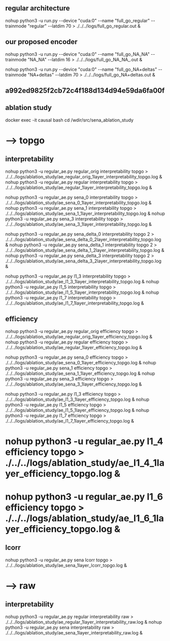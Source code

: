 
## regular architecture
nohup python3 -u run.py --device "cuda:0" --name "full_go_regular" --trainmode "regular" --latdim 70 > ./../../logs/full_go_regular.out &

## our proposed encoder
nohup python3 -u run.py --device "cuda:0" --name "full_go_NA_NA" --trainmode "NA_NA" --latdim 16 > ./../../logs/full_go_NA_NA_.out &

nohup python3 -u run.py --device "cuda:0" --name "full_go_NA+deltas" --trainmode "NA+deltas" --latdim 70 > ./../../logs/full_go_NA+deltas.out &

## a992ed9825f2cb72c4f188d134d94e59da6fa00f

## ablation study
docker exec -it causal bash
cd /wdir/src/sena_ablation_study


# --> topgo

## interpretability
nohup python3 -u regular_ae.py regular_orig interpretability topgo > ./../../logs/ablation_study/ae_regular_orig_1layer_interpretability_topgo.log &
nohup python3 -u regular_ae.py regular interpretability topgo > ./../../logs/ablation_study/ae_regular_1layer_interpretability_topgo.log &

nohup python3 -u regular_ae.py sena_0 interpretability topgo > ./../../logs/ablation_study/ae_sena_0_1layer_interpretability_topgo.log &
nohup python3 -u regular_ae.py sena_1 interpretability topgo > ./../../logs/ablation_study/ae_sena_1_1layer_interpretability_topgo.log &
nohup python3 -u regular_ae.py sena_3 interpretability topgo > ./../../logs/ablation_study/ae_sena_3_1layer_interpretability_topgo.log &

nohup python3 -u regular_ae.py sena_delta_0 interpretability topgo 2 > ./../../logs/ablation_study/ae_sena_delta_0_2layer_interpretability_topgo.log &
nohup python3 -u regular_ae.py sena_delta_1 interpretability topgo 2 > ./../../logs/ablation_study/ae_sena_delta_1_2layer_interpretability_topgo.log &
nohup python3 -u regular_ae.py sena_delta_3 interpretability topgo 2 > ./../../logs/ablation_study/ae_sena_delta_3_2layer_interpretability_topgo.log &

nohup python3 -u regular_ae.py l1_3 interpretability topgo > ./../../logs/ablation_study/ae_l1_3_1layer_interpretability_topgo.log &
nohup python3 -u regular_ae.py l1_5 interpretability topgo > ./../../logs/ablation_study/ae_l1_5_1layer_interpretability_topgo.log &
nohup python3 -u regular_ae.py l1_7 interpretability topgo > ./../../logs/ablation_study/ae_l1_7_1layer_interpretability_topgo.log &


## efficiency
nohup python3 -u regular_ae.py regular_orig efficiency topgo > ./../../logs/ablation_study/ae_regular_orig_1layer_efficiency_topgo.log &
nohup python3 -u regular_ae.py regular efficiency topgo > ./../../logs/ablation_study/ae_regular_1layer_efficiency_topgo.log &

nohup python3 -u regular_ae.py sena_0 efficiency topgo > ./../../logs/ablation_study/ae_sena_0_1layer_efficiency_topgo.log &
nohup python3 -u regular_ae.py sena_1 efficiency topgo > ./../../logs/ablation_study/ae_sena_1_1layer_efficiency_topgo.log &
nohup python3 -u regular_ae.py sena_3 efficiency topgo > ./../../logs/ablation_study/ae_sena_3_1layer_efficiency_topgo.log &

nohup python3 -u regular_ae.py l1_3 efficiency topgo > ./../../logs/ablation_study/ae_l1_3_1layer_efficiency_topgo.log &
nohup python3 -u regular_ae.py l1_5 efficiency topgo > ./../../logs/ablation_study/ae_l1_5_1layer_efficiency_topgo.log &
nohup python3 -u regular_ae.py l1_7 efficiency topgo > ./../../logs/ablation_study/ae_l1_7_1layer_efficiency_topgo.log &

# nohup python3 -u regular_ae.py l1_4 efficiency topgo > ./../../logs/ablation_study/ae_l1_4_1layer_efficiency_topgo.log &
# nohup python3 -u regular_ae.py l1_6 efficiency topgo > ./../../logs/ablation_study/ae_l1_6_1layer_efficiency_topgo.log &


## lcorr
nohup python3 -u regular_ae.py sena lcorr topgo > ./../../logs/ablation_study/ae_sena_1layer_lcorr_topgo.log &

# --> raw

## interpretability
nohup python3 -u regular_ae.py regular interpretability raw > ./../../logs/ablation_study/ae_regular_1layer_interpretability_raw.log &
nohup python3 -u regular_ae.py sena interpretability raw > ./../../logs/ablation_study/ae_sena_1layer_interpretability_raw.log &

